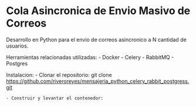 # Cola Asincronica de Envio Masivo de Correos
Desarrollo en Python para el envio de correos asincronico a N cantidad de usuarios.

Herramientas relacionadas utilizadas:
    - Docker
    - Celery
    - RabbitMQ
    - Postgres

Instalacion:
    - Clonar el repositorio:
        git clone https://github.com/riveroreyes/mensajeria_python_celery_rabbit_postgress.git

    - Construir y levantar el contenedor:
        

